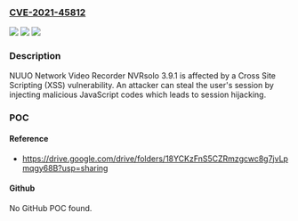 ### [CVE-2021-45812](https://cve.mitre.org/cgi-bin/cvename.cgi?name=CVE-2021-45812)
![](https://img.shields.io/static/v1?label=Product&message=n%2Fa&color=blue)
![](https://img.shields.io/static/v1?label=Version&message=n%2Fa&color=blue)
![](https://img.shields.io/static/v1?label=Vulnerability&message=n%2Fa&color=brighgreen)

### Description

NUUO Network Video Recorder NVRsolo 3.9.1 is affected by a Cross Site Scripting (XSS) vulnerability. An attacker can steal the user's session by injecting malicious JavaScript codes which leads to session hijacking.

### POC

#### Reference
- https://drive.google.com/drive/folders/18YCKzFnS5CZRmzgcwc8g7jvLpmqgy68B?usp=sharing

#### Github
No GitHub POC found.

